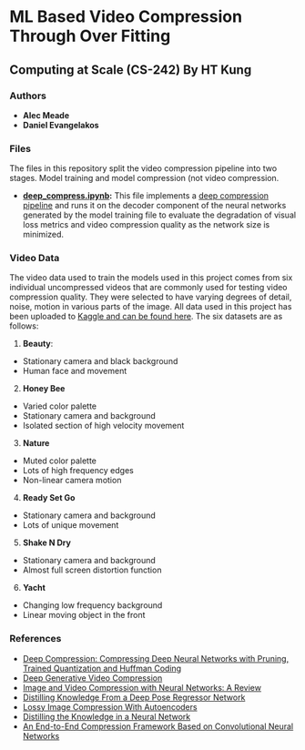 # ML Based Video Compression Through Over Fitting
## Computing at Scale (CS-242) By HT Kung

### Authors
  * **Alec Meade** 
  * **Daniel Evangelakos** 

### Files
The files in this repository split the video compression pipeline into two stages. Model training and model compression (not video compression.
*  **[deep_compress.ipynb](https://github.com/alecmeade/cs242_final_alec_daniel/blob/master/deep_compression.ipynb):** This file implements a [deep compression pipeline](https://arxiv.org/pdf/1510.00149.pdf) and runs it on the decoder component of the neural networks generated by the model training file to evaluate the degradation of visual loss metrics and video compression quality as the network size is minimized.

### Video Data
The video data used to train the models used in this project comes from six individual uncompressed videos that are commonly used for testing video compression quality. They were selected to have varying degrees of detail, noise, motion in various parts of the image. All data used in this project has been uploaded to [Kaggle and can be found here](
https://www.kaggle.com/alecmeade/cs242-final). The six datasets are as follows:

1. **Beauty**: 
  * Stationary camera and black background
  * Human face and movement

2. **Honey Bee**
  * Varied color palette
  * Stationary camera and background
  * Isolated section of high velocity movement
3. **Nature**
  * Muted color palette 
  * Lots of high frequency edges 
  * Non-linear camera motion
4. **Ready Set Go**
  * Stationary camera and background
  * Lots of unique movement
5. **Shake N Dry**
  * Stationary camera and background
  * Almost full screen distortion function 
6. **Yacht**
  * Changing low frequency background
  * Linear moving object in the front


### References
* [Deep Compression: Compressing Deep Neural Networks with Pruning, Trained Quantization and Huffman Coding](https://arxiv.org/pdf/1510.00149.pdf)
* [Deep Generative Video Compression](https://papers.nips.cc/paper/9127-deep-generative-video-compression.pdf)
* [Image and Video Compression with Neural Networks: A Review](https://arxiv.org/pdf/1904.03567.pdf)
* [Distilling Knowledge From a Deep Pose Regressor Network](http://www.cs.ox.ac.uk/files/11078/ICCV19_Distilling_Knowledge_From_a_Deep_Pose_Regressor_Network.pdf)
* [Lossy Image Compression With Autoencoders](https://arxiv.org/pdf/1703.00395v1.pdf)
* [Distilling the Knowledge in a Neural Network](https://arxiv.org/pdf/1503.02531.pdf)
* [An End-to-End Compression Framework Based on Convolutional Neural Networks](https://arxiv.org/pdf/1708.00838v1.pdf)
